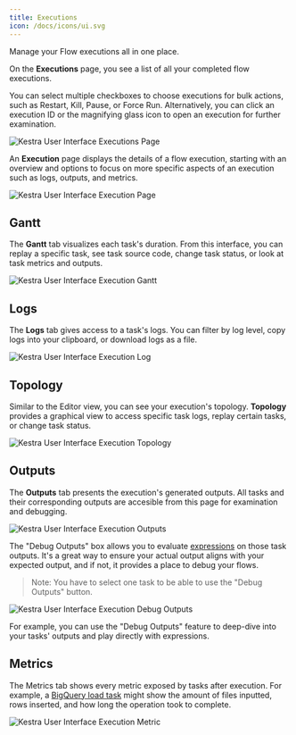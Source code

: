```yaml
---
title: Executions
icon: /docs/icons/ui.svg
---
```


Manage your Flow executions all in one place.

On the **Executions** page, you see a list of all your completed flow executions.

You can select multiple checkboxes to choose executions for bulk actions, such as Restart, Kill, Pause, or Force Run. Alternatively, you can click an execution ID or the magnifying glass icon to open an execution for further examination.

![Kestra User Interface Executions Page](/docs/user-interface-guide/08-Executions.png)

An **Execution** page displays the details of a flow execution, starting with an overview and options to focus on more specific aspects of an execution such as logs, outputs, and metrics.

![Kestra User Interface Execution Page](/docs/user-interface-guide/09-Executions-Execution.png)

## Gantt

The **Gantt** tab visualizes each task's duration. From this interface, you can replay a specific task, see task source code, change task status, or look at task metrics and outputs.

![Kestra User Interface Execution Gantt](/docs/user-interface-guide/27-Executions-Gantt.png)

## Logs

The **Logs** tab gives access to a task's logs. You can filter by log level, copy logs into your clipboard, or download logs as a file.

![Kestra User Interface Execution Log](/docs/user-interface-guide/28-Executions-Logs.png)

## Topology

Similar to the Editor view, you can see your execution's topology. **Topology** provides a graphical view to access specific task logs, replay certain tasks, or change task status.

![Kestra User Interface Execution Topology](/docs/user-interface-guide/33-Executions-Topology.png)

## Outputs

The **Outputs** tab presents the execution's generated outputs. All tasks and their corresponding outputs are accesible from this page for examination and debugging.

![Kestra User Interface Execution Outputs](/docs/user-interface-guide/25-Executions-Outputs.png)

The "Debug Outputs" box allows you to evaluate [expressions](../expressions/index.md) on those task outputs. It's a great way to ensure your actual output aligns with your expected output, and if not, it provides a place to debug your flows.

> Note: You have to select one task to be able to use the "Debug Outputs" button.

![Kestra User Interface Execution Debug Outputs](/docs/user-interface-guide/26-Executions-Outputs-Eval-Expression.png)

For example, you can use the "Debug Outputs" feature to deep-dive into your tasks' outputs and play directly with expressions.

## Metrics

The Metrics tab shows every metric exposed by tasks after execution. For example, a [BigQuery load task](/plugins/plugin-gcp/tasks/bigquery/io.kestra.plugin.gcp.bigquery.load) might show the amount of files inputted, rows inserted, and how long the operation took to complete.

![Kestra User Interface Execution Metric](/docs/user-interface-guide/29-Executions-Metric.png)